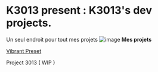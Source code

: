 # K3013 present : K3013's dev projects.
Un seul endroit pour tout mes projets
![image](https://github.com/user-attachments/assets/a80eaf6b-2ee3-4c9e-b720-0d990ad658fa)
**Mes projets**

[Vibrant Preset](Vibrant/)

Project 3013 ( WIP )
